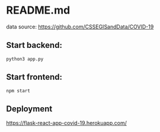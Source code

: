 # README.md

data source: https://github.com/CSSEGISandData/COVID-19

## Start backend:

`python3 app.py`

## Start frontend:

`npm start`

## Deployment

https://flask-react-app-covid-19.herokuapp.com/
